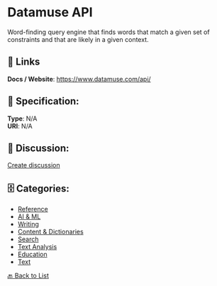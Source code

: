 # Datamuse API


Word-finding query engine that finds words that match a given set of constraints and that are likely in a given context.

##  🔗 Links
**Docs / Website**: https://www.datamuse.com/api/

## 🧬 Specification:
**Type**: N/A  
**URI**: N/A

## 💬 Discussion:
[Create discussion](https://github.com/apis-list/apis-list/discussions/new)

## 🗄️ Categories:
- [Reference](https://github.com/apis-list/apis-list#reference)
- [AI & ML](https://github.com/apis-list/apis-list#ai--ml)
- [Writing](https://github.com/apis-list/apis-list#writing)
- [Content & Dictionaries](https://github.com/apis-list/apis-list#content--dictionaries)
- [Search](https://github.com/apis-list/apis-list#search)
- [Text Analysis](https://github.com/apis-list/apis-list#text-analysis)
- [Education](https://github.com/apis-list/apis-list#education)
- [Text](https://github.com/apis-list/apis-list#text)




[🔙 Back to List](https://github.com/apis-list/apis-list)
